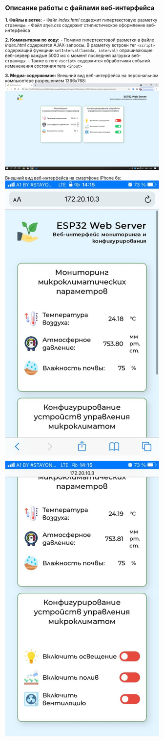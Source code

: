 ## Описание работы с файлами веб-интерфейса

**1. Файлы в ветке:**
    - Файл *index.html* содержит гипертекстовую разметку страницы. 
    - Файл *style.css* содержит стилистическое оформление веб-интерфейса

**2. Комментарии по коду:**
    - Помимо гипертекстовой разметки в файле *index.html* содержатся AJAX-запросы. В разметку встроен тег `<script>` содержащий функциии `setInterval(lambda, interval)` опрашивающие веб-сервер каждые 5000 мс с момент последней загрузки веб-страницы.
    - Также в теге `<script>` содержится обработчики событий измененения состояния тега `<input>`

**3. Медиа-содержимое:**
Внешний вид веб-интерфейса на персональном компьюетере разрешением 1366x768:
![Внешний вид веб-интерфейса на персональном компьютере разрешением 1366x768](/screenshots/frontend_screenshots/web-interface-desktop.png)

Внешний вид веб-интерфейса на смартфоне iPhone 6s:
![Блок мониторинга микроклиматических параметров](/screenshots/frontend_screenshots/iphone6s_1.jpg)

![Блок управления микроклиматическими параметрами](screenshots/frontend_screenshots/iphone6s_2.jpg)
